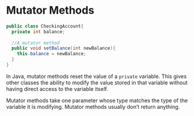 # Mutator Methods

```java
public class CheckingAccount{
  private int balance;
  
  //A mutator method
  public void setBalance(int newBalance){
    this.balance = newBalance;
  }
}
```

In Java, mutator methods reset the value of a `private` variable. This gives other classes the ability to modify the value stored in that variable without having direct access to the variable itself.

Mutator methods take one parameter whose type matches the type of the variable it is modifying. Mutator methods usually don’t return anything.